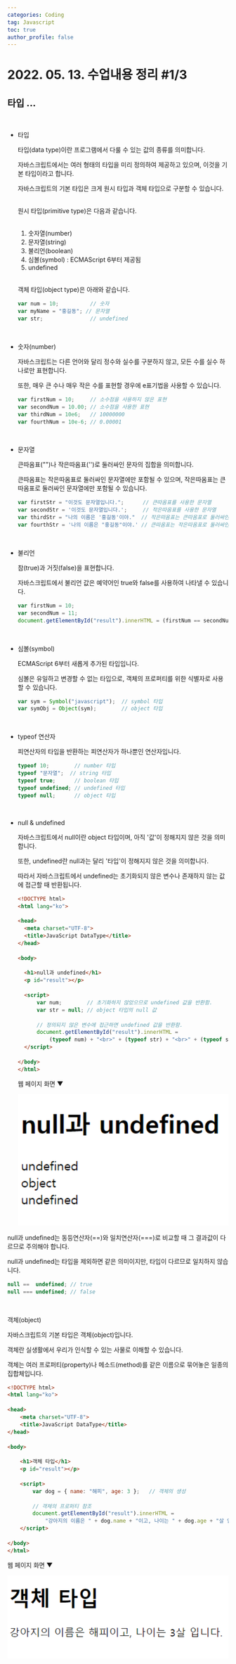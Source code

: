 ```yaml
---
categories: Coding	
tag: Javascript
toc: true
author_profile: false
---
```




# 2022. 05. 13. 수업내용 정리 #1/3

## 타입 ... 

<br>

+ 타입

  타입(data type)이란 프로그램에서 다룰 수 있는 값의 종류를 의미합니다.<br>

  자바스크립트에서는 여러 형태의 타입을 미리 정의하여 제공하고 있으며, 이것을 기본 타입이라고 합니다.<br>

  자바스크립트의 기본 타입은 크게 원시 타입과 객체 타입으로 구분할 수 있습니다. <br><br>

  원시 타입(primitive type)은 다음과 같습니다.<br><br>

  1. 숫자열(number)
  2. 문자열(string)
  3. 불리언(boolean)
  4. 심볼(symbol) : ECMAScript 6부터 제공됨
  5. undefined<br><br>

  객체 타입(object type)은 아래와 같습니다.

  ```javascript
  var num = 10;          // 숫자
  var myName = "홍길동"; // 문자열
  var str;               // undefined
  ```

  <br>

+ 숫자(number)

  자바스크립트는 다른 언어와 달리 정수와 실수를 구분하지 않고, 모든 수를 실수 하나로만 표현합니다.<br>

  또한, 매우 큰 수나 매우 작은 수를 표현할 경우에 e표기법을 사용할 수 있습니다.

  ```javascript
  var firstNum = 10;     // 소수점을 사용하지 않은 표현
  var secondNum = 10.00; // 소수점을 사용한 표현
  var thirdNum = 10e6;   // 10000000
  var fourthNum = 10e-6; // 0.00001
  ```

  <br>

+ 문자열

  큰따옴표("")나 작은따옴표('')로 둘러싸인 문자의 집합을 의미합니다.<br>

  큰따옴표는 작은따옴표로 둘러싸인 문자열에만 포함될 수 있으며, 작은따옴표는 큰따옴표로 둘러싸인 문자열에만 포함될 수 있습니다.

  ```javascript
  var firstStr = "이것도 문자열입니다.";      // 큰따옴표를 사용한 문자열
  var secondStr = '이것도 문자열입니다.';     // 작은따옴표를 사용한 문자열
  var thirdStr = "나의 이름은 '홍길동'이야."  // 작은따옴표는 큰따옴표로 둘러싸인 문자열에만 포함될 수 있음.
  var fourthStr = '나의 이름은 "홍길동"이야.' // 큰따옴표는 작은따옴표로 둘러싸인 문자열에만 포함될 수 있음.
  ```

  <br>

+ 불리언

  참(true)과 거짓(false)을 표현합니다. <br>

  자바스크립트에서 불리언 값은 예약어인 true와 false를 사용하여 나타낼 수 있습니다. 

  ```javascript
  var firstNum = 10;
  var secondNum = 11;
  document.getElementById("result").innerHTML = (firstNum == secondNum); // false
  ```

  <br>

+ 심볼(symbol)

  ECMAScript 6부터 새롭게 추가된 타입입니다.<br>

  심볼은 유일하고 변경할 수 없는 타입으로, 객체의 프로퍼티를 위한 식별자로 사용할 수 있습니다.

  ```javascript
  var sym = Symbol("javascript");  // symbol 타입
  var symObj = Object(sym);        // object 타입
  ```

  <br>

+ typeof 연산자

  피연산자의 타입을 반환하는 피연산자가 하나뿐인 연산자입니다.

  ```javascript
  typeof 10;        // number 타입
  typeof "문자열";  // string 타입
  typeof true;      // boolean 타입
  typeof undefined; // undefined 타입
  typeof null;      // object 타입
  ```

  <br>

+ null & undefined

  자바스크립트에서 null이란 object 타입이며, 아직 '값'이 정해지지 않은 것을 의미합니다.<br>

  또한, undefined란 null과는 달리 '타입'이 정해지지 않은 것을 의미합니다.<br>

  따라서 자바스크립트에서 undefined는 초기화되지 않은 변수나 존재하지 않는 값에 접근할 때 반환됩니다.<br>

  ```html
  <!DOCTYPE html>
  <html lang="ko">
  
  <head>
  	<meta charset="UTF-8">
  	<title>JavaScript DataType</title>
  </head>
  
  <body>
  
  	<h1>null과 undefined</h1>
  	<p id="result"></p>
  
  	<script>
  		var num;		// 초기화하지 않았으므로 undefined 값을 반환함.
  		var str = null;	// object 타입의 null 값
  		
  		// 정의되지 않은 변수에 접근하면 undefined 값을 반환함.
  		document.getElementById("result").innerHTML = 
  			(typeof num) + "<br>" + (typeof str) + "<br>" + (typeof secondNum);
  	</script>
  
  </body>
  </html>
  ```

  웹 페이지 화면 ▼

  <img src="../../images/2022-05-16-class2(자료형)/스크립트타입예시1.png" alt="스크립트타입예시1" style="zoom: 150%;" />

null과 undefined는 동등연산자(==)와 일치연산자(===)로 비교할 때 그 결과값이 다르므로 주의해야 합니다.<br>

null과  undefined는 타입을 제외하면 같은 의미이지만, 타입이 다르므로 일치하지 않습니다.

```javascript
null ==  undefined; // true
null === undefined; // false
```

<br>

객체(object)

자바스크립트의 기본 타입은 객체(object)입니다.<br>

객체란 실생활에서 우리가 인식할 수 있는 사물로 이해할 수 있습니다.<br>

객체는 여러 프로퍼티(property)나 메소드(method)를 같은 이름으로 묶어놓은 일종의 집합체입니다.

```html
<!DOCTYPE html>
<html lang="ko">

<head>
	<meta charset="UTF-8">
	<title>JavaScript DataType</title>
</head>

<body>

	<h1>객체 타입</h1>
	<p id="result"></p>

	<script>
		var dog = { name: "해피", age: 3 };	// 객체의 생성

		// 객체의 프로퍼티 참조
		document.getElementById("result").innerHTML = 
			"강아지의 이름은 " + dog.name + "이고, 나이는 " + dog.age + "살 입니다.";
	</script>
	
</body>
</html>
```

웹 페이지 화면 ▼

<img src="../../images/2022-05-16-class2(자료형)/스크립트타입예시2.png" alt="스크립트타입예시2" style="zoom:150%;" />